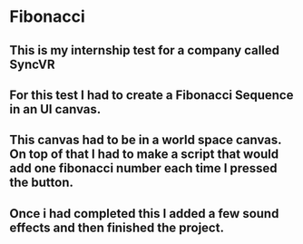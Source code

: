 # Fibonacci

## This is my internship test for a company called SyncVR

## For this test I had to create a Fibonacci Sequence in an UI canvas. 
## This canvas had to be in a world space canvas. On top of that I had to make a script that would add one fibonacci number each time I pressed the button.
## Once i had completed this I added a few sound effects and then finished the project.

